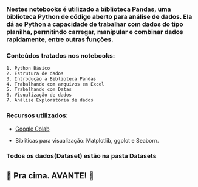 ### Nestes notebooks é utilizado a biblioteca Pandas, uma biblioteca Python de código aberto para análise de dados. Ela dá ao Python a capacidade de trabalhar com dados do tipo planilha, permitindo carregar, manipular e combinar dados rapidamente, entre outras funções.

 ### Conteúdos tratados nos notebooks:

    1. Python Básico
    2. Estrutura de dados
    3. Introdução a Biblioteca Pandas
    4. Trabalhando com arquivos em Excel
    5. Trabalhando com Datas
    6. Visualização de dados
    7. Análise Exploratória de dados

 ### Recursos utilizados:

* [Google Colab](https://colab.research.google.com/notebooks/welcome.ipynb?hl=pt-BR)

- Bibliticas para visualização: Matplotlib, ggplot e Seaborn.

### Todos os dados(Dataset) estão na pasta Datasets

## 🚀 Pra cima. AVANTE! 🚀